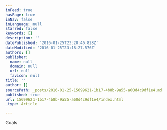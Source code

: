 ```yaml
---
inFeed: true
hasPage: true
inNav: false
inLanguage: null
starred: false
keywords: []
description: ''
datePublished: '2016-01-25T23:20:46.828Z'
dateModified: '2016-01-25T23:18:27.576Z'
authors: []
publisher:
  name: null
  domain: null
  url: null
  favicon: null
title: ''
author: []
sourcePath: _posts/2016-01-25-15699621-1b17-4b8b-9a55-a60d4c9df1e4.md
published: true
url: 15699621-1b17-4b8b-9a55-a60d4c9df1e4/index.html
_type: Article

---
```

Goals
